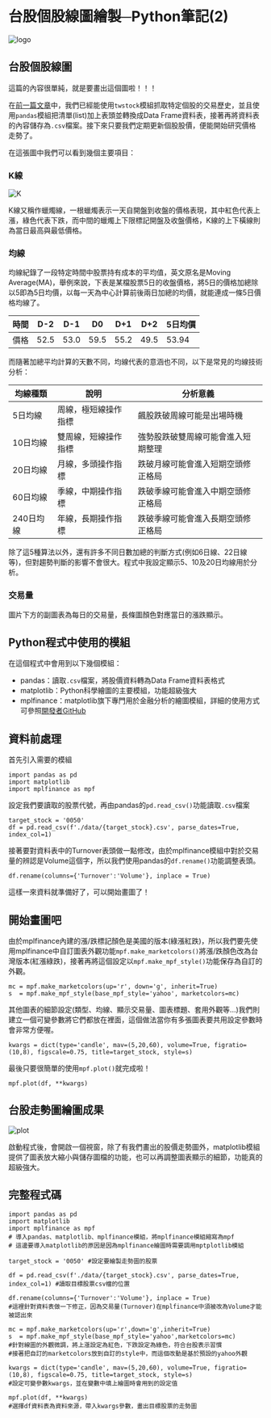 # 台股個股線圖繪製─Python筆記(2)

![logo](https://i.imgur.com/y9uS8fm.png)

## 台股個股線圖

這篇的內容很單純，就是要畫出這個圖啦！！！

在[前一篇文章](https://finrodchen.net/2020/05/26/%e5%8f%b0%e8%82%a1%e8%b3%87%e6%96%99%e7%88%ac%e8%9f%b2-python%e5%ad%b8%e7%bf%92%e7%ad%86%e8%a8%98/)中，我們已經能使用`twstock`模組抓取特定個股的交易歷史，並且使用`pandas`模組把清單(list)加上表頭並轉換成Data Frame資料表，接著再將資料表的內容儲存為`.csv`檔案。接下來只要我們定期更新個股股價，便能開始研究價格走勢了。

在這張圖中我們可以看到幾個主要項目：

### K線

![K](https://i.imgur.com/zA6NLux.png)

K線又稱作蠟燭線，一根蠟燭表示一天自開盤到收盤的價格表現，其中紅色代表上漲，綠色代表下跌，而中間的蠟燭上下限標記開盤及收盤價格，K線的上下橫線則為當日最高與最低價格。

### 均線

均線紀錄了一段特定時間中股票持有成本的平均值，英文原名是Moving Average(MA)，舉例來說，下表是某檔股票5日的收盤價格，將5日的價格加總除以5即為5日均價，以每一天為中心計算前後兩日加總的均價，就能連成一條5日價格均線了。

時間|D-2|D-1|D0|D+1|D+2|5日均價
---|---|---|---|---|---|---
價格|52.5|53.0|59.5|55.2|49.5|53.94

而隨著加總平均計算的天數不同，均線代表的意涵也不同，以下是常見的均線技術分析：

均線種類|說明|分析意義
---|---|---
5日均線|周線，極短線操作指標|飆股跌破周線可能是出場時機
10日均線|雙周線，短線操作指標|強勢股跌破雙周線可能會進入短期整理
20日均線|月線，多頭操作指標|跌破月線可能會進入短期空頭修正格局
60日均線|季線，中期操作指標|跌破季線可能會進入中期空頭修正格局
240日均線|年線，長期操作指標|跌破季線可能會進入長期空頭修正格局

除了這5種算法以外，還有許多不同日數加總的判斷方式(例如6日線、22日線等)，但對趨勢判斷的影響不會很大。程式中我設定顯示5、10及20日均線用於分析。

### 交易量

圖片下方的副圖表為每日的交易量，長條圖顏色對應當日的漲跌顯示。

## Python程式中使用的模組

在這個程式中會用到以下幾個模組：

- pandas：讀取`.csv`檔案，將股價資料轉為Data Frame資料表格式
- matplotlib：Python科學繪圖的主要模組，功能超級強大
- mplfinance：matplotlib旗下專門用於金融分析的繪圖模組，詳細的使用方式可參照[開發者GitHub](https://github.com/matplotlib/mplfinance)

## 資料前處理

首先引入需要的模組

```python=
import pandas as pd
import matplotlib
import mplfinance as mpf
```

設定我們要讀取的股票代號，再由pandas的`pd.read_csv()`功能讀取`.csv`檔案

```python=
target_stock = '0050'
df = pd.read_csv(f'./data/{target_stock}.csv', parse_dates=True, index_col=1) 
```

接著要對資料表中的Turnover表頭做一點修改，由於mplfinance模組中對於交易量的辨認是Volume這個字，所以我們使用pandas的`df.rename()`功能調整表頭。

```python=
df.rename(columns={'Turnover':'Volume'}, inplace = True) 
```

這樣一來資料就準備好了，可以開始畫圖了！

## 開始畫圖吧

由於mplfinance內建的漲/跌標記顏色是美國的版本(綠漲紅跌)，所以我們要先使用mplfinance中自訂圖表外觀功能`mpf.make_marketcolors()`將漲/跌顏色改為台灣版本(紅漲綠跌)，接著再將這個設定以`mpf.make_mpf_style()`功能保存為自訂的外觀。

```python=
mc = mpf.make_marketcolors(up='r', down='g', inherit=True)
s  = mpf.make_mpf_style(base_mpf_style='yahoo', marketcolors=mc)
```

其他圖表的細節設定(類型、均線、顯示交易量、圖表標題、套用外觀等...)我們則建立一個可變參數將它們都放在裡面，這個做法當你有多張圖表要共用設定參數時會非常方便喔。

```python=
kwargs = dict(type='candle', mav=(5,20,60), volume=True, figratio=(10,8), figscale=0.75, title=target_stock, style=s)
```

最後只要很簡單的使用`mpf.plot()`就完成啦！

```python=
mpf.plot(df, **kwargs)
```

## 台股走勢圖繪圖成果

![plot](https://i.imgur.com/7ZSnlks.png)

啟動程式後，會開啟一個視窗，除了有我們畫出的股價走勢圖外，matplotlib模組提供了圖表放大縮小與儲存圖檔的功能，也可以再調整圖表顯示的細節，功能真的超級強大。

## 完整程式碼

```python=
import pandas as pd
import matplotlib
import mplfinance as mpf
# 導入pandas、matplotlib、mplfinance模組，將mplfinance模組縮寫為mpf
# 這邊要導入matplotlib的原因是因為mplfinance繪圖時需要調用mptplotlib模組

target_stock = '0050' #設定要繪製走勢圖的股票

df = pd.read_csv(f'./data/{target_stock}.csv', parse_dates=True, index_col=1) #讀取目標股票csv檔的位置

df.rename(columns={'Turnover':'Volume'}, inplace = True) 
#這裡針對資料表做一下修正，因為交易量(Turnover)在mplfinance中須被改為Volume才能被認出來

mc = mpf.make_marketcolors(up='r',down='g',inherit=True)
s  = mpf.make_mpf_style(base_mpf_style='yahoo',marketcolors=mc)
#針對線圖的外觀微調，將上漲設定為紅色，下跌設定為綠色，符合台股表示習慣
#接著把自訂的marketcolors放到自訂的style中，而這個改動是基於預設的yahoo外觀

kwargs = dict(type='candle', mav=(5,20,60), volume=True, figratio=(10,8), figscale=0.75, title=target_stock, style=s) 
#設定可變參數kwargs，並在變數中填上繪圖時會用到的設定值

mpf.plot(df, **kwargs)
#選擇df資料表為資料來源，帶入kwargs參數，畫出目標股票的走勢圖
```
